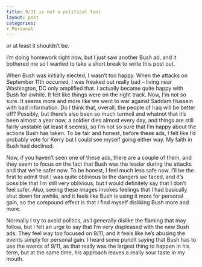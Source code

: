 ```yaml
---
title: 9/11 is not a political tool
layout: post
categories:
- Personal
---
```

or at least it shouldn’t be.

I’m doing homework right now, but I just saw another Bush ad, and it bothered me so I wanted to take a short break to write this post out.

When Bush was initially elected, I wasn’t too happy. When the attacks on September 11th occurred, I was freaked out really bad – living near Washington, DC only amplified that. I actually became quite happy with Bush for awhile. It felt like things were on the right track. Now, I’m not so sure. It seems more and more like we went to war against Saddam Hussein with bad information. Do I think that, overall, the people of Iraq will be better off? Possibly, but there’s also been so much turmoil and whatnot that it’s been almost a year now, a soldier dies almost every day, and things are still fairly unstable (at least it seems), so I’m not so sure that I’m happy about the actions Bush has taken. To be fair and honest, before these ads, I felt like I’d probably vote for Kerry but I could see myself going either way. My faith in Bush had declined.

Now, if you haven’t seen one of these ads, there are a couple of them, and they seem to focus on the fact that Bush was the leader during the attacks and that we’re safer now. To be honest, I feel much less safe now. I’ll be the first to admit that I was quite oblivious to the dangers we faced, and it’s possible that I’m still very oblivious, but I would definitely say that I don’t feel safer. Also, seeing these images invokes feelings that I had basically shut down for awhile, and it feels like Bush is using it more for personal gain, so the compound effect is that I find myself disliking Bush more and more.

Normally I try to avoid politics, as I generally dislike the flaming that may follow, but I felt an urge to say that I’m very displeased with the new Bush ads. They feel way too focused on 9/11, and it feels like he’s abusing the events simply for personal gain. I heard some pundit saying that Bush has to use the events of 9/11, as that really was the largest thing to happen in his term, but at the same time, his approach leaves a really sour taste in my mouth.